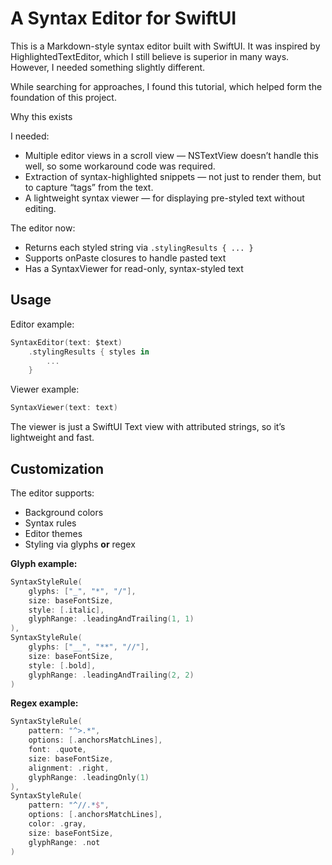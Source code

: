 # A Syntax Editor for SwiftUI

This is a Markdown-style syntax editor built with SwiftUI. It was inspired by HighlightedTextEditor, which I still believe is superior in many ways. However, I needed something slightly different.

While searching for approaches, I found this tutorial, which helped form the foundation of this project.

Why this exists

I needed:
- Multiple editor views in a scroll view — NSTextView doesn’t handle this well, so some workaround code was required.
- Extraction of syntax-highlighted snippets — not just to render them, but to capture “tags” from the text.
- A lightweight syntax viewer — for displaying pre-styled text without editing.

The editor now:
- Returns each styled string via `.stylingResults { ... }`
- Supports onPaste closures to handle pasted text
- Has a SyntaxViewer for read-only, syntax-styled text


## Usage

Editor example:

```swift
SyntaxEditor(text: $text)
    .stylingResults { styles in
        ...
    }
```

Viewer example:

```swift
SyntaxViewer(text: text)
```

The viewer is just a SwiftUI Text view with attributed strings, so it’s lightweight and fast.

## Customization

The editor supports:
- Background colors
- Syntax rules
- Editor themes
- Styling via glyphs **or** regex


**Glyph example:**
```swift
SyntaxStyleRule(
    glyphs: ["_", "*", "/"],
    size: baseFontSize,
    style: [.italic],
    glyphRange: .leadingAndTrailing(1, 1)
),
SyntaxStyleRule(
    glyphs: ["__", "**", "//"],
    size: baseFontSize,
    style: [.bold],
    glyphRange: .leadingAndTrailing(2, 2)
) 
```

**Regex example:**
```swift
SyntaxStyleRule(
    pattern: "^>.*",
    options: [.anchorsMatchLines],
    font: .quote,
    size: baseFontSize,
    alignment: .right,
    glyphRange: .leadingOnly(1)
),
SyntaxStyleRule(
    pattern: "^//.*$",
    options: [.anchorsMatchLines],
    color: .gray,
    size: baseFontSize,
    glyphRange: .not
)
```
